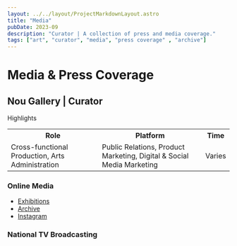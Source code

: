 ```yaml
---
layout: ../../layout/ProjectMarkdownLayout.astro
title: "Media"
pubDate: 2023-09
description: "Curator | A collection of press and media coverage."
tags: ["art", "curator", "media", "press coverage" , "archive"]
---
```


# Media & Press Coverage

## Nou Gallery | Curator

Highlights

<table>
<tr>
    <th>Role</th>
    <th>Platform</th>
    <th>Time</th>
</tr>
<tr>
    <td>Cross-functional Production, Arts Administration</td>
    <td>Public Relations, Product Marketing, Digital & Social Media Marketing</td>
    <td>Varies</td>
</tr>
</table>

### Online Media

- [Exhibitions](https://artemperor.tw/gallery/exhibitions/87?page=1)
- [Archive](http://taga-artchive.org/gallery?searchMode=spec&location_tw=悠閒藝術中心・新畫廊)
- [Instagram](https://www.instagram.com/nou_gallery/)

### National TV Broadcasting



